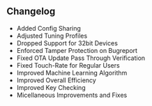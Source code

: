 ## Changelog

- Added Config Sharing
- Adjusted Tuning Profiles
- Dropped Support for 32bit Devices
- Enforced Tamper Protection on Bugreport
- Fixed OTA Update Pass Through Verification
- Fixed Touch-Rate for Regular Users
- Improved Machine Learning Algorithm
- Improved Overall Efficiency
- Improved Key Checking
- Micellaneous Improvements and Fixes

